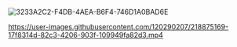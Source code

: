 ![3233A2C2-F4DB-4AEA-B6F4-746D1A0BAD6E](https://user-images.githubusercontent.com/120290207/218874589-480eacd6-af4e-4892-8b2c-9a2e0aa07f4c.jpeg)


https://user-images.githubusercontent.com/120290207/218875169-17f8314d-82c3-4206-903f-109949fa82d3.mp4


